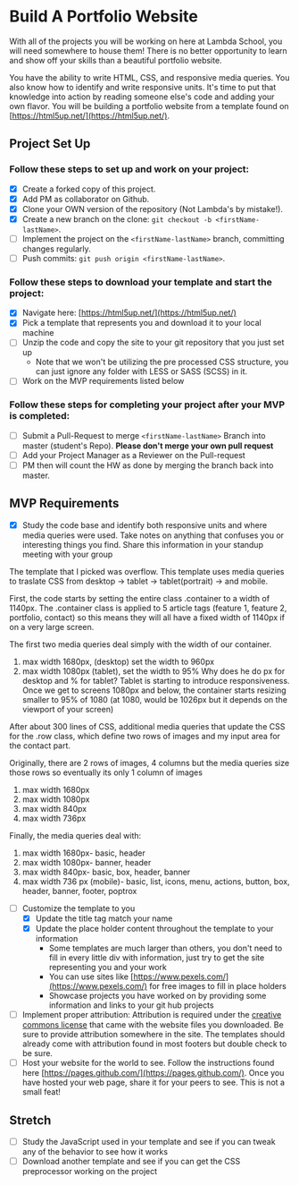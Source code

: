 # Build A Portfolio Website

With all of the projects you will be working on here at Lambda School, you will need somewhere to house them!  There is no better opportunity to learn and show off your skills than a beautiful portfolio website.  

You have the ability to write HTML, CSS, and responsive media queries.  You also know how to identify and write responsive units.  It's time to put that knowledge into action by reading someone else's code and adding your own flavor.  You will be building a portfolio website from a template found on [https://html5up.net/](https://html5up.net/).

## Project Set Up

### Follow these steps to set up and work on your project:

- [X] Create a forked copy of this project.
- [X] Add PM as collaborator on Github.
- [X] Clone your OWN version of the repository (Not Lambda's by mistake!).
- [X] Create a new branch on the clone: `git checkout -b <firstName-lastName>`.
- [ ] Implement the project on the `<firstName-lastName>` branch, committing changes regularly.
- [ ] Push commits: `git push origin <firstName-lastName>`.

### Follow these steps to download your template and start the project:

- [X] Navigate here: [https://html5up.net/](https://html5up.net/)
- [X] Pick a template that represents you and download it to your local machine
- [ ] Unzip the code and copy the site to your git repository that you just set up
  * Note that we won't be utilizing the pre processed CSS structure, you can just ignore any folder with LESS or SASS (SCSS) in it.
- [ ] Work on the MVP requirements listed below

### Follow these steps for completing your project after your MVP is completed:

- [ ] Submit a Pull-Request to merge `<firstName-lastName>` Branch into master (student's Repo). **Please don't merge your own pull request**
- [ ] Add your Project Manager as a Reviewer on the Pull-request
- [ ] PM then will count the HW as done by merging the branch back into master.

## MVP Requirements

- [X] Study the code base and identify both responsive units and where media queries were used.  Take notes on anything that confuses you or interesting things you find.  Share this information in your standup meeting with your group

The template that I picked was overflow. This template
uses media queries to traslate CSS from desktop -> tablet -> tablet(portrait) -> and mobile. 

First, the code starts by setting the entire class .container to a width of 1140px. The .container class is applied to 5 article tags (feature 1, feature 2, portfolio, contact) so this means they will all have a fixed width of 1140px if on a very large screen.

The first two media queries deal simply with the width of our container.
1. max width 1680px, (desktop) set the width to 960px
2. max width 1080px (tablet), set the width to 95%
Why does he do px for desktop and % for tablet? Tablet is starting to introduce responsiveness. Once we get to screens 1080px and below, the container starts resizing smaller to 95% of 1080 (at 1080, would be 1026px but it depends on the viewport of your screen)

After about 300 lines of CSS, additional media queries that update the CSS for the .row class, which define two rows of images and my input area for the contact part.

Originally, there are 2 rows of images, 4 columns but the media queries size those rows so eventually its only 1 column of images
1. max width 1680px
2. max width 1080px
3. max width 840px
4. max width 736px

Finally, the media queries deal with:
1. max width 1680px- basic, header
2. max width 1080px- banner, header
3. max width 840px- basic, box, header, banner
4. max width 736 px (mobile)- basic, list, icons, menu, actions, button, box, header, banner, footer, poptrox

- [ ] Customize the template to you 
	- [X] Update the title tag match your name
	- [X] Update the place holder content throughout the template to your information
		* Some templates are much larger than others, you don't need to fill in every little div with information, just try to get the site representing you and your work 
		* You can use sites like [https://www.pexels.com/](https://www.pexels.com/) for free images to fill in place holders
		* Showcase projects you have worked on by providing some information and links to your git hub projects
- [ ] Implement proper attribution: Attribution is required under the [creative commons license](https://html5up.net/license) that came with the website files you downloaded.  Be sure to provide attribution somewhere in the site.  The templates should already come with attribution found in most footers but double check to be sure.
- [ ] Host your website for the world to see. Follow the instructions found here [https://pages.github.com/](https://pages.github.com/).  Once you have hosted your web page, share it for your peers to see.  This is not a small feat!

## Stretch

- [ ] Study the JavaScript used in your template and see if you can tweak any of the behavior to see how it works
- [ ] Download another template and see if you can get the CSS preprocessor working on the project